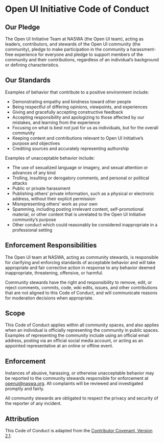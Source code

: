 # Open UI Initiative Code of Conduct


## Our Pledge

The Open UI Initiative Team at NASWA (the Open UI team), acting as leaders, contributors, and stewards of the Open UI community (the community), pledge to make participation in the community a harassment-free experience for everyone and pledge to support members of the community and their contributions, regardless of an individual’s background or defining characteristics. 

## Our Standards

Examples of behavior that contribute to a positive environment include: 

* Demonstrating empathy and kindness toward other people  
* Being respectful of differing opinions, viewpoints, and experiences  
* Giving and gracefully accepting constructive feedback  
* Accepting responsibility and apologizing to those affected by our mistakes, and learning from the experience  
* Focusing on what is best not just for us as individuals, but for the overall community 
* Keeping content and contributions relevant to Open UI Initiative’s purpose and objectives 
* Crediting sources and accurately representing authorship 

Examples of unacceptable behavior include:

* The use of sexualized language or imagery, and sexual attention or advances of any kind  
* Trolling, insulting or derogatory comments, and personal or political attacks  
* Public or private harassment  
* Publishing others’ private information, such as a physical or electronic address, without their explicit permission  
* Misrepresenting others’ work as your own 
* Spamming, including posting irrelevant content, self-promotional material, or other content that is unrelated to the Open UI Initiative community’s purpose 
* Other conduct which could reasonably be considered inappropriate in a professional setting  

## Enforcement Responsibilities

The Open UI team at NASWA, acting as community stewards, is responsible for clarifying and enforcing standards of acceptable behavior and will take appropriate and fair corrective action in response to any behavior deemed inappropriate, threatening, offensive, or harmful. 

Community stewards have the right and responsibility to remove, edit, or reject comments, commits, code, wiki edits, issues, and other contributions that are not aligned to this Code of Conduct, and will communicate reasons for moderation decisions when appropriate. 

## Scope

This Code of Conduct applies within all community spaces, and also applies when an individual is officially representing the community in public spaces. Examples of representing the community include using an official email address, posting via an official social media account, or acting as an appointed representative at an online or offline event. 

## Enforcement

Instances of abusive, harassing, or otherwise unacceptable behavior may be reported to the community stewards responsible for enforcement at openui@naswa.org. All complaints will be reviewed and investigated promptly and fairly. 

All community stewards are obligated to respect the privacy and security of the reporter of any incident. 

## Attribution

This Code of Conduct is adapted from the [Contributor Covenant, Version 2.1](https://www.contributor-covenant.org/version/2/1/code_of_conduct.html).
